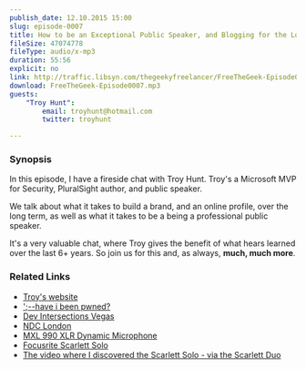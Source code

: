 ```yaml
---
publish_date: 12.10.2015 15:00
slug: episode-0007
title: How to be an Exceptional Public Speaker, and Blogging for the Long Term with Troy Hunt
fileSize: 47074778
fileType: audio/x-mp3
duration: 55:56
explicit: no
link: http://traffic.libsyn.com/thegeekyfreelancer/FreeTheGeek-Episode0007.mp3
download: FreeTheGeek-Episode0007.mp3
guests:
    "Troy Hunt":
        email: troyhunt@hotmail.com
        twitter: troyhunt

---
```

### Synopsis

In this episode, I have a fireside chat with Troy Hunt. Troy's a Microsoft MVP for Security, PluralSight author, and public speaker.

We talk about what it takes to build a brand, and an online profile, over the long term, as well as what it takes to be a being a professional public speaker.

It's a very valuable chat, where Troy gives the benefit of what hears learned over the last 6+ years. So join us for this and, as always, **much, much more**.

### Related Links

- [Troy's website](http://www.troyhunt.com)
- [';--have i been pwned?](https://haveibeenpwned.com/)
- [Dev Intersections Vegas](https://devintersection.com)
- [NDC London](http://ndc-london.com)
- [MXL 990 XLR Dynamic Microphone](http://www.amazon.com/MXL-990-Condenser-Microphone-Shockmount/dp/B0002GIRP2)
- [Focusrite Scarlett Solo](http://us.focusrite.com/usb-audio-interfaces/scarlett-solo)
- [The video where I discovered the Scarlett Solo - via the Scarlett Duo](http://moondogmarketing.com/rode-procaster-or-podcast-whats-better/)
